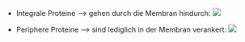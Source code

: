 - Integrale Proteine --> gehen durch die Membran hindurch:
![](Pasted%20image%2020231023110511.png)

- Periphere Proteine --> sind lediglich in der Membran verankert:
![](Pasted%20image%2020231023110621.png)
